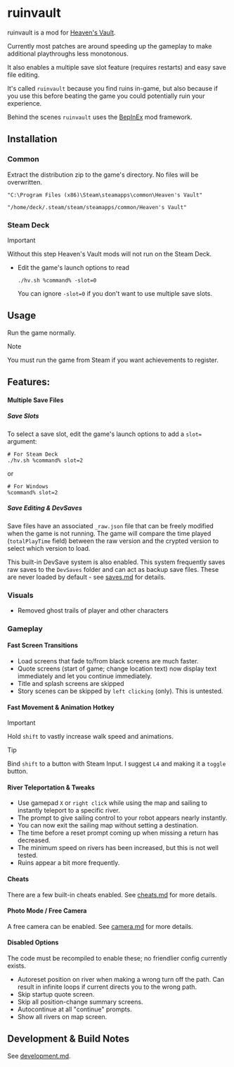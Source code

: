 # ruinvault

ruinvault is a mod for [Heaven's Vault](https://store.steampowered.com/app/774201/Heavens_Vault/).

Currently most patches are around speeding up the gameplay to make additional
playthroughs less monotonous.

It also enables a multiple save slot feature (requires restarts) and easy save file editing.

It's called `ruinvault` because you find ruins in-game, but also because if you use this before beating the game you could potentially ruin your experience.

Behind the scenes `ruinvault` uses the [BepInEx](https://github.com/BepInEx/BepInEx) mod framework.

## Installation

### Common

Extract the distribution zip to the game's directory. No files will be overwritten.

```
"C:\Program Files (x86)\Steam\steamapps\common\Heaven's Vault"
```

```
"/home/deck/.steam/steam/steamapps/common/Heaven's Vault"
```

### Steam Deck

> [!IMPORTANT]
> Without this step Heaven's Vault mods will not run on the Steam Deck.

- Edit the game's launch options to read
  ```shell
  ./hv.sh %command% -slot=0
  ```
  
  You can ignore `-slot=0` if you don't want to use multiple save slots.

## Usage

Run the game normally.

> [!NOTE]
> You must run the game from Steam if you want achievements to register.

## Features:

#### Multiple Save Files

##### Save Slots

To select a save slot, edit the game's launch options to add a `slot=` argument:

```shell
# For Steam Deck
./hv.sh %command% slot=2
```

or

```shell
# For Windows
%command% slot=2
```

##### Save Editing & DevSaves

Save files have an associated `_raw.json` file that can be freely modified
when the game is not running. The game will compare the time played (`totalPlayTime` field)
between the raw version and the crypted version to select which version to load.

This built-in DevSave system is also enabled. This system frequently saves raw
saves to the `DevSaves` folder and can act as backup save files. These are never
loaded by default - see [saves.md](docs/saves.md) for details.

### Visuals

- Removed ghost trails of player and other characters

### Gameplay

#### Fast Screen Transitions

- Load screens that fade to/from black screens are much faster.
- Quote screens (start of game; change location text) now display text immediately and let you continue immediately.
- Title and splash screens are skipped 
- Story scenes can be skipped by `left clicking` (only). This is untested.

#### Fast Movement & Animation Hotkey

> [!IMPORTANT]
> Hold `shift` to vastly increase walk speed and animations.

> [!TIP]
> Bind `shift` to a button with Steam Input.
> I suggest `L4` and making it a `toggle` button.

#### River Teleportation & Tweaks

- Use gamepad `X` or `right click` while using the map and sailing to
  instantly teleport to a specific river.
- The prompt to give sailing control to your robot appears nearly instantly.
- You can now exit the sailing map without setting a destination.
- The time before a reset prompt coming up when missing a return has decreased.
- The minimum speed on rivers has been increased, but this is not well tested.
- Ruins appear a bit more frequently.

#### Cheats

There are a few built-in cheats enabled. See [cheats.md](docs/cheats.md) for more details.

#### Photo Mode / Free Camera

A free camera can be enabled. See [camera.md](docs/camera.md) for more details.

#### Disabled Options

The code must be recompiled to enable these; no friendlier config currently exists.

- Autoreset position on river when making a wrong turn off the path. Can result in infinite loops if current directs you to the wrong path.
- Skip startup quote screen.
- Skip all position-change summary screens.
- Autocontinue at all "continue" prompts.
- Show all rivers on map screen.

## Development & Build Notes

See [development.md](docs/development.md).